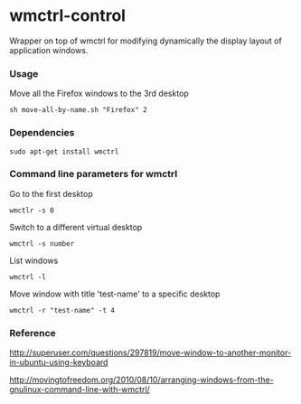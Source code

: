 wmctrl-control
==============

Wrapper on top of wmctrl for modifying dynamically the display layout of application windows.

### Usage

Move all the Firefox windows to the 3rd desktop

```
sh move-all-by-name.sh "Firefox" 2
```

### Dependencies

```
sudo apt-get install wmctrl
```

### Command line parameters for wmctrl

Go to the first desktop
```
wmctlr -s 0
```

Switch to a different virtual desktop
```
wmctrl -s number
```

List windows
```
wmctrl -l
```

Move window with title 'test-name' to a specific desktop
```
wmctrl -r "test-name" -t 4
```

### Reference
http://superuser.com/questions/297819/move-window-to-another-monitor-in-ubuntu-using-keyboard

http://movingtofreedom.org/2010/08/10/arranging-windows-from-the-gnulinux-command-line-with-wmctrl/
